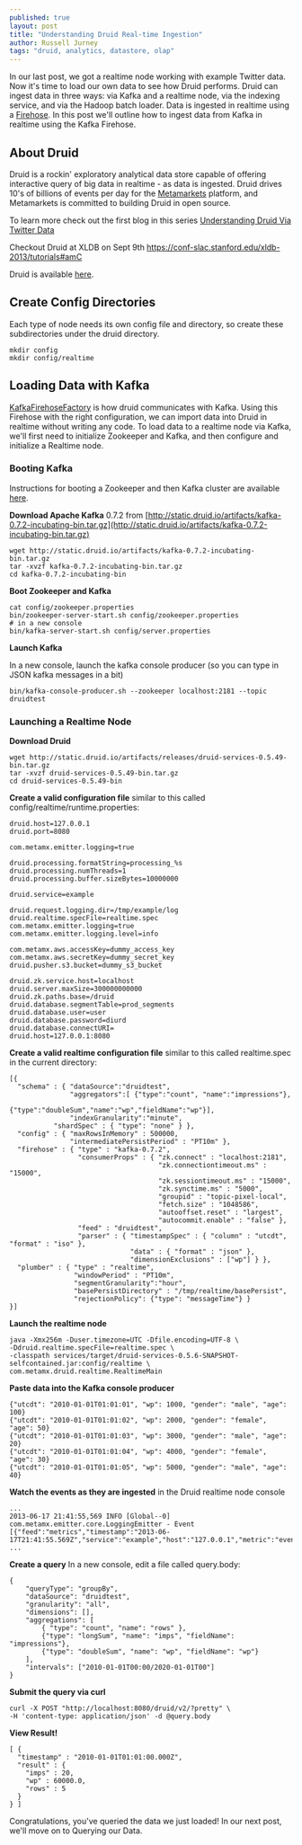 ```yaml
---
published: true
layout: post
title: "Understanding Druid Real-time Ingestion"
author: Russell Jurney
tags: "druid, analytics, datastore, olap"
---
```


In our last post, we got a realtime node working with example Twitter data. Now it's time to load our own data to see how Druid performs. Druid can ingest data in three ways: via Kafka and a realtime node, via the indexing service, and via the Hadoop batch loader. Data is ingested in realtime using a [Firehose](https://github.com/metamx/druid/wiki/Firehose). In this post we'll outline how to ingest data from Kafka in realtime using the Kafka Firehose.

## About Druid ##
Druid is a rockin' exploratory analytical data store capable of offering interactive query of big data in realtime - as data is ingested. Druid drives 10's of billions of events per day for the [Metamarkets](www.metamarkets.com) platform, and Metamarkets is committed to building Druid in open source.

To learn more check out the first blog in this series [Understanding Druid Via Twitter Data](http://druid.io/blog/2013/08/06/twitter-tutorial.html)

Checkout Druid at XLDB on Sept 9th https://conf-slac.stanford.edu/xldb-2013/tutorials#amC

Druid is available [here](https://github.com/metamx/druid).

## Create Config Directories ##
Each type of node needs its own config file and directory, so create these subdirectories under the druid directory.

    mkdir config
    mkdir config/realtime

## Loading Data with Kafka ##

[KafkaFirehoseFactory](https://github.com/metamx/druid/blob/master/realtime/src/main/java/com/metamx/druid/realtime/firehose/KafkaFirehoseFactory.java) is how druid communicates with Kafka. Using this Firehose with the right configuration, we can import data into Druid in realtime without writing any code. To load data to a realtime node via Kafka, we'll first need to initialize Zookeeper and Kafka, and then configure and initialize a Realtime node.

### Booting Kafka ###

Instructions for booting a Zookeeper and then Kafka cluster are available [here](http://kafka.apache.org/07/quickstart.html).

**Download Apache Kafka** 0.7.2 from [http://static.druid.io/artifacts/kafka-0.7.2-incubating-bin.tar.gz](http://static.druid.io/artifacts/kafka-0.7.2-incubating-bin.tar.gz)


    wget http://static.druid.io/artifacts/kafka-0.7.2-incubating-bin.tar.gz
    tar -xvzf kafka-0.7.2-incubating-bin.tar.gz
    cd kafka-0.7.2-incubating-bin

**Boot Zookeeper and Kafka**

    cat config/zookeeper.properties
    bin/zookeeper-server-start.sh config/zookeeper.properties
    # in a new console
    bin/kafka-server-start.sh config/server.properties

**Launch Kafka**

In a new console, launch the kafka console producer (so you can type in JSON kafka messages in a bit)

    bin/kafka-console-producer.sh --zookeeper localhost:2181 --topic druidtest

### Launching a Realtime Node

**Download Druid**


    wget http://static.druid.io/artifacts/releases/druid-services-0.5.49-bin.tar.gz
    tar -xvzf druid-services-0.5.49-bin.tar.gz
    cd druid-services-0.5.49-bin

**Create a valid configuration file** similar to this called config/realtime/runtime.properties:

    druid.host=127.0.0.1
    druid.port=8080

    com.metamx.emitter.logging=true

    druid.processing.formatString=processing_%s
    druid.processing.numThreads=1
    druid.processing.buffer.sizeBytes=10000000

    druid.service=example

    druid.request.logging.dir=/tmp/example/log
    druid.realtime.specFile=realtime.spec
    com.metamx.emitter.logging=true
    com.metamx.emitter.logging.level=info

    com.metamx.aws.accessKey=dummy_access_key
    com.metamx.aws.secretKey=dummy_secret_key
    druid.pusher.s3.bucket=dummy_s3_bucket

    druid.zk.service.host=localhost
    druid.server.maxSize=300000000000
    druid.zk.paths.base=/druid
    druid.database.segmentTable=prod_segments
    druid.database.user=user
    druid.database.password=diurd
    druid.database.connectURI=
    druid.host=127.0.0.1:8080


**Create a valid realtime configuration file** similar to this called realtime.spec in the current directory:


    [{
      "schema" : { "dataSource":"druidtest",
                   "aggregators":[ {"type":"count", "name":"impressions"},
                                      {"type":"doubleSum","name":"wp","fieldName":"wp"}],
                   "indexGranularity":"minute",
               "shardSpec" : { "type": "none" } },
      "config" : { "maxRowsInMemory" : 500000,
                   "intermediatePersistPeriod" : "PT10m" },
      "firehose" : { "type" : "kafka-0.7.2",
                     "consumerProps" : { "zk.connect" : "localhost:2181",
                                         "zk.connectiontimeout.ms" : "15000",
                                         "zk.sessiontimeout.ms" : "15000",
                                         "zk.synctime.ms" : "5000",
                                         "groupid" : "topic-pixel-local",
                                         "fetch.size" : "1048586",
                                         "autooffset.reset" : "largest",
                                         "autocommit.enable" : "false" },
                     "feed" : "druidtest",
                     "parser" : { "timestampSpec" : { "column" : "utcdt", "format" : "iso" },
                                  "data" : { "format" : "json" },
                                  "dimensionExclusions" : ["wp"] } },
      "plumber" : { "type" : "realtime",
                    "windowPeriod" : "PT10m",
                    "segmentGranularity":"hour",
                    "basePersistDirectory" : "/tmp/realtime/basePersist",
                    "rejectionPolicy": {"type": "messageTime"} }
    }]

**Launch the realtime node**


    java -Xmx256m -Duser.timezone=UTC -Dfile.encoding=UTF-8 \
    -Ddruid.realtime.specFile=realtime.spec \
    -classpath services/target/druid-services-0.5.6-SNAPSHOT-selfcontained.jar:config/realtime \
    com.metamx.druid.realtime.RealtimeMain

**Paste data into the Kafka console producer**


    {"utcdt": "2010-01-01T01:01:01", "wp": 1000, "gender": "male", "age": 100}
    {"utcdt": "2010-01-01T01:01:02", "wp": 2000, "gender": "female", "age": 50}
    {"utcdt": "2010-01-01T01:01:03", "wp": 3000, "gender": "male", "age": 20}
    {"utcdt": "2010-01-01T01:01:04", "wp": 4000, "gender": "female", "age": 30}
    {"utcdt": "2010-01-01T01:01:05", "wp": 5000, "gender": "male", "age": 40}
    
**Watch the events as they are ingested** in the Druid realtime node console

    ...
    2013-06-17 21:41:55,569 INFO [Global--0] com.metamx.emitter.core.LoggingEmitter - Event [{"feed":"metrics","timestamp":"2013-06-17T21:41:55.569Z","service":"example","host":"127.0.0.1","metric":"events/processed","value":5,"user2":"druidtest"}]
    ...

**Create a query**
In a new console, edit a file called query.body:


    {
        "queryType": "groupBy",
        "dataSource": "druidtest",
        "granularity": "all",
        "dimensions": [],
        "aggregations": [
            { "type": "count", "name": "rows" },
            {"type": "longSum", "name": "imps", "fieldName": "impressions"},
            {"type": "doubleSum", "name": "wp", "fieldName": "wp"}
        ],
        "intervals": ["2010-01-01T00:00/2020-01-01T00"]
    }

**Submit the query via curl**


    curl -X POST "http://localhost:8080/druid/v2/?pretty" \
    -H 'content-type: application/json' -d @query.body

**View Result!**


    [ {
      "timestamp" : "2010-01-01T01:01:00.000Z",
      "result" : {
        "imps" : 20,
        "wp" : 60000.0,
        "rows" : 5
      }
    } ]

Congratulations, you've queried the data we just loaded! In our next post, we'll move on to Querying our Data.
